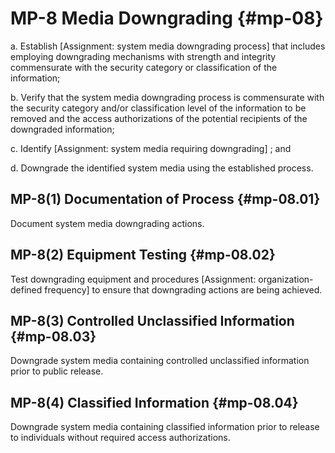 # MP-8 Media Downgrading {#mp-08}

a. Establish [Assignment: system media downgrading process] that includes employing downgrading mechanisms with strength and integrity commensurate with the security category or classification of the information;

b. Verify that the system media downgrading process is commensurate with the security category and/or classification level of the information to be removed and the access authorizations of the potential recipients of the downgraded information;

c. Identify [Assignment: system media requiring downgrading] ; and

d. Downgrade the identified system media using the established process.

## MP-8(1) Documentation of Process {#mp-08.01}

Document system media downgrading actions.

## MP-8(2) Equipment Testing {#mp-08.02}

Test downgrading equipment and procedures [Assignment: organization-defined frequency] to ensure that downgrading actions are being achieved.

## MP-8(3) Controlled Unclassified Information {#mp-08.03}

Downgrade system media containing controlled unclassified information prior to public release.

## MP-8(4) Classified Information {#mp-08.04}

Downgrade system media containing classified information prior to release to individuals without required access authorizations.

